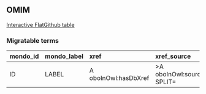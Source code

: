 ## OMIM
[Interactive FlatGithub table](https://flatgithub.com/monarch-initiative/mondo-ingest?filename=src/ontology/slurp/omim.tsv)

### Migratable terms
| mondo_id   | mondo_label   | xref                 | xref_source                | original_label   | definition    | parents   |
|:-----------|:--------------|:---------------------|:---------------------------|:-----------------|:--------------|:----------|
| ID         | LABEL         | A oboInOwl:hasDbXref | >A oboInOwl:source SPLIT=| |                  | A IAO:0000115 | SC %      |